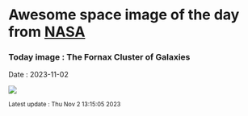 
# Awesome space image of the day from [NASA](https://api.nasa.gov/)

### Today image : The Fornax Cluster of Galaxies
Date : 2023-11-02

![](https://apod.nasa.gov/apod/image/2311/ClusterFornax1024.jpg)

<small>Latest update : Thu Nov  2 13:15:05 2023</small>
        